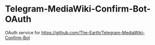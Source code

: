 # Telegram-MediaWiki-Confirm-Bot-OAuth

OAuth service for https://github.com/The-Earth/Telegram-MediaWiki-Confirm-Bot

